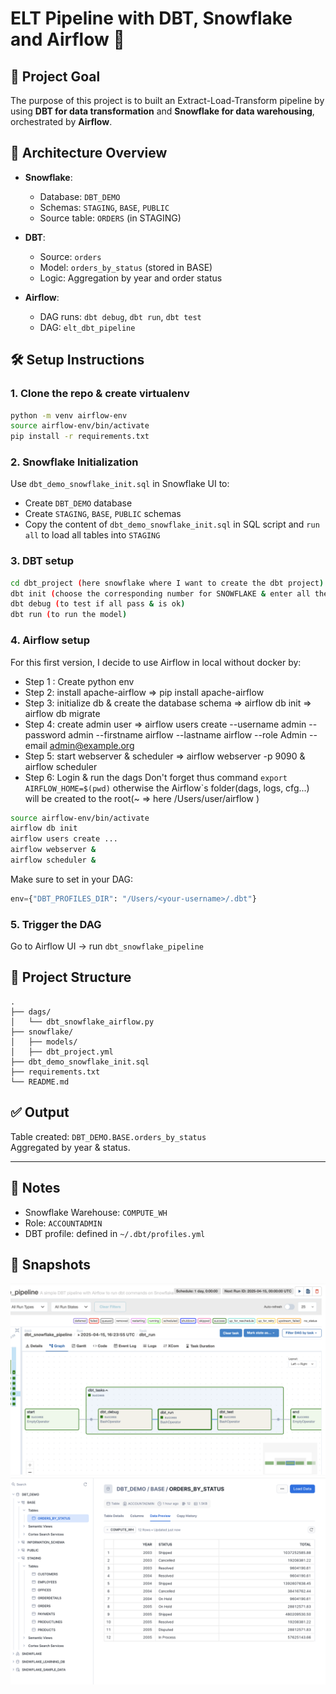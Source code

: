 
# ELT Pipeline with DBT, Snowflake and Airflow 🚀

## 🎯 Project Goal

The purpose of this project is to built an Extract-Load-Transform pipeline by using **DBT for data transformation** and **Snowflake for data warehousing**, orchestrated by **Airflow**.

## 🧱 Architecture Overview

- **Snowflake**:
  - Database: `DBT_DEMO`
  - Schemas: `STAGING`, `BASE`, `PUBLIC`
  - Source table: `ORDERS` (in STAGING)

- **DBT**:
  - Source: `orders`
  - Model: `orders_by_status` (stored in BASE)
  - Logic: Aggregation by year and order status

- **Airflow**:
  - DAG runs: `dbt debug`, `dbt run`, `dbt test`
  - DAG: `elt_dbt_pipeline`

## 🛠️ Setup Instructions

### 1. Clone the repo & create virtualenv

```bash
python -m venv airflow-env
source airflow-env/bin/activate
pip install -r requirements.txt
```

### 2. Snowflake Initialization

Use `dbt_demo_snowflake_init.sql` in Snowflake UI to:

- Create `DBT_DEMO` database
- Create `STAGING`, `BASE`, `PUBLIC` schemas
- Copy the content of `dbt_demo_snowflake_init.sql` in SQL script and `run all` to load all tables into `STAGING`

### 3. DBT setup

```bash
cd dbt_project (here snowflake where I want to create the dbt project)
dbt init (choose the corresponding number for SNOWFLAKE & enter all the corresponding informations like username, password, role, database, ...)
dbt debug (to test if all pass & is ok)
dbt run (to run the model)
```

### 4. Airflow setup
For this first version, I decide to use Airflow in local without docker by:
- Step 1 : Create python env
- Step 2: install apache-airflow => pip install apache-airflow
- Step 3: initialize db & create the database schema => airflow db init => airflow db migrate
- Step 4: create admin user => airflow users create --username admin --password admin --firstname airflow --lastname airflow --role Admin --email admin@example.org
- Step 5: start webserver & scheduler => airflow webserver -p 9090 & airflow scheduler
- Step 6: Login & run the dags
Don't forget thus command `export AIRFLOW_HOME=$(pwd)` otherwise the Airflow`s folder(dags, logs, cfg...) will be created to the root(~ => here /Users/user/airflow )

```bash
source airflow-env/bin/activate
airflow db init
airflow users create ...
airflow webserver &
airflow scheduler &
```

Make sure to set in your DAG:
```python
env={"DBT_PROFILES_DIR": "/Users/<your-username>/.dbt"}
```

### 5. Trigger the DAG

Go to Airflow UI → run `dbt_snowflake_pipeline`

## 📂 Project Structure

```
.
├── dags/
│   └── dbt_snowflake_airflow.py
├── snowflake/
│   ├── models/
│   ├── dbt_project.yml
├── dbt_demo_snowflake_init.sql
├── requirements.txt
└── README.md
```

## ✅ Output

Table created: `DBT_DEMO.BASE.orders_by_status`  
Aggregated by year & status.

---

## 📌 Notes

- Snowflake Warehouse: `COMPUTE_WH`
- Role: `ACCOUNTADMIN`
- DBT profile: defined in `~/.dbt/profiles.yml`

## 📧 Snapshots

![Airflow DAG Screenshot](snapshots/airflow.png)
![Snowflake Screenshot](snapshots/snowflake.png)
